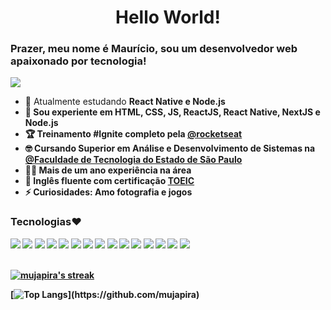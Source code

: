 <h1 align="center">Hello World!</h1>

### Prazer, meu nome é Maurício, sou um desenvolvedor web apaixonado por tecnologia!<br/>
    
<a href="https://www.linkedin.com/in/mauricio-mello-pereira-b6b138221/">
<img src="https://img.shields.io/badge/linkedin-blue?style=for-the-badge&logo=linkedin&logoColor=white" target="_blank">
</a>

- 🌱 Atualmente estudando <b> React Native e Node.js
- 🚀 Sou experiente em HTML, CSS, JS, ReactJS, React Native, NextJS e Node.js
- 🏆 Treinamento #Ignite completo pela <a href="https://www.rocketseat.com.br/">@rocketseat</a>
- 🤓 Cursando Superior em Análise e Desenvolvimento de Sistemas na <a href="https://fatecitu.cps.sp.gov.br/">@Faculdade de Tecnologia do Estado de São Paulo</a>
- 👨‍💻 Mais de um ano experiência na área
-  🎉 Inglês fluente com certificação <a href="https://toeicglobal.com/">TOEIC</a>
- ⚡ Curiosidades: Amo fotografia e jogos

<h3>Tecnologias❤️</h3>
<div>
  <img src=https://img.shields.io/badge/TypeScript-007ACC?style=for-the-badge&logo=typescript&logoColor=white />
  <img src=https://img.shields.io/badge/next.js-000000?style=for-the-badge&logo=next.js&logoColor=white />
  <img src=https://img.shields.io/badge/React-61dafb?style=for-the-badge&logo=react&logoColor=333333 />
  <img src="https://img.shields.io/badge/react%20native-darkblue?style=for-the-badge&logo=react&logoColor=white"/>
  <img src="https://img.shields.io/badge/tailwindcss-%2338B2AC.svg?style=for-the-badge&logo=tailwind-css&logoColor=white"/>
  <img src="https://img.shields.io/badge/figma-%23F24E1E.svg?style=for-the-badge&logo=figma&logoColor=white"/>
  <img src="https://img.shields.io/badge/SASS-hotpink.svg?style=for-the-badge&logo=SASS&logoColor=white"/>
  <img src="https://img.shields.io/badge/React%20Hook%20Form-%23EC5990.svg?style=for-the-badge&logo=reacthookform&logoColor=white"/>
  <img src="https://img.shields.io/badge/chakra-%234ED1C5.svg?style=for-the-badge&logo=chakraui&logoColor=white"/>
  <img src="https://img.shields.io/badge/firebase-%23039BE5.svg?style=for-the-badge&logo=firebase"/>
  <img src="https://img.shields.io/badge/Prisma-3982CE?style=for-the-badge&logo=Prisma&logoColor=white"/>
  <img src="https://img.shields.io/badge/vercel-%23000000.svg?style=for-the-badge&logo=vercel&logoColor=white"/>
  <img src="https://img.shields.io/badge/git-%23F05033.svg?style=for-the-badge&logo=git&logoColor=white"/>
  <img src="https://img.shields.io/badge/ESLint-4B3263?style=for-the-badge&logo=eslint&logoColor=white"/>
  <img src="https://img.shields.io/badge/github-%23121011.svg?style=for-the-badge&logo=github&logoColor=white"/>
</div>
<br/>
<p align="left">
    <a href="https://github.com/mujapira/github-readme-streak-stats">
        <img alt="mujapira's streak" src="https://github-readme-streak-stats.herokuapp.com/?user=mujapira&theme=dracula&hide_border=true&stroke=0000"/>
    </a>
</p>

[![Top Langs](https://github-readme-stats.vercel.app/api/top-langs/?username=mujapira&theme=dracula&layout=compact&hide_border=true&stroke=0000")](https://github.com/mujapira)
